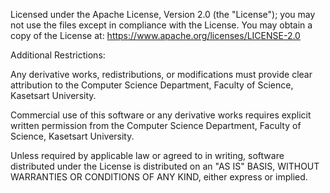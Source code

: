 Licensed under the Apache License, Version 2.0 (the "License");
you may not use the files except in compliance with the License.
You may obtain a copy of the License at:
https://www.apache.org/licenses/LICENSE-2.0

Additional Restrictions:

Any derivative works, redistributions, or modifications must provide clear attribution to the Computer Science Department, Faculty of Science, Kasetsart University.

Commercial use of this software or any derivative works requires explicit written permission from the Computer Science Department, Faculty of Science, Kasetsart University.

Unless required by applicable law or agreed to in writing, software distributed under the License is distributed on an "AS IS" BASIS, WITHOUT WARRANTIES OR CONDITIONS OF ANY KIND, either express or implied. 
